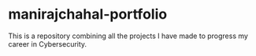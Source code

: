 # manirajchahal-portfolio
This is a repository combining all the projects I have made to progress my career in Cybersecurity. 
